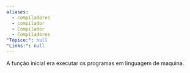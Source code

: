 ```yaml
---
aliases:
  - compiladores
  - compilador
  - Compilador
  - Compiladores
"Tópico:": null
"Links:": null
---
```

A função inicial era executar os programas em linguagem de maquina. 